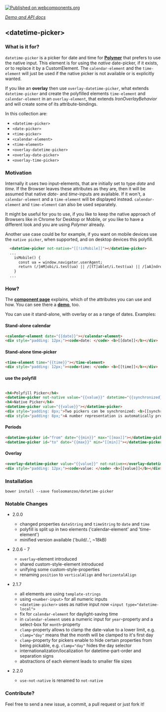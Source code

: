 [![Published on webcomponents.org](https://img.shields.io/badge/webcomponents.org-published-blue.svg)](https://www.webcomponents.org/element/fooloomanzoo/datetime-picker)

_[Demo and API docs](https://fooloomanzoo.github.io/datetime-picker/components/datetime-picker/)_
## &lt;datetime-picker&gt;

### What is it for?

`datetime-picker` is a picker for date and time for **[Polymer](https://github.com/Polymer/polymer)** that prefers to use the native input. This element is for using the *native* date-picker, if it exists, or to replace it by a CustomElement. The `calendar-element` and the `time-element` will just be used if the native picker is not available or is explicitly wanted.

If you like an **overlay** then use `overlay-datetime-picker`, what extends `datetime-picker` and create the polyfilled elements `time-element` and `calendar-element` in an `overlay-element`, that extends *IronOverlayBehavior* and will create some of its attribute-bindings.

In this collection are:
* `<datetime-picker>`
* `<date-picker>`
* `<time-picker>`
* `<calendar-element>`
* `<time-element>`
* `<overlay-datetime-picker>`
* `<overlay-date-picker>`
* `<overlay-time-picker>`

### Motivation

Internally it uses two input-elements, that are initially set to type *date* and *time*. If the Browser leaves these attributes as they are, then it will be assumed that native *date*- and *time*-inputs are available. If it won't, a `calendar-element` and a `time-element` will be displayed instead. `calendar-element` and `time-element` can also be used separately.

It might be useful for you to use, if you like to keep the native approach of Browsers like in Chrome for Desktop or Mobile, or you like to have a different look and you are using *Polymer* already.

Another use case could be for example, if you want on mobile devices use the `native picker`, when supported, and on desktop devices this polyfill.

```html
  <datetime-picker not-native="[[!isMobile]]"></datetime-picker>
  ...
    isMobile() {
      const ua = window.navigator.userAgent;
      return (/[mM]obi/i.test(ua) || /[tT]ablet/i.test(ua) || /[aA]ndroid/i.test(ua));
    }
  ...
```

### How?

The **[component page](https://fooloomanzoo.github.io/datetime-picker/components/datetime-picker/)** explains, which of the attributes you can use and how. You can see there a **[demo](https://fooloomanzoo.github.io/datetime-picker/components/datetime-picker/#/elements/datetime-picker/demos/demo/datetime-picker.html)**, too.

You can use it stand-alone, with overlay or as a range of dates. Examples:

#### Stand-alone calendar
<!--
```
<custom-element-demo height="300">
  <template>
    <link rel="import" href="datetime-picker.html">
    <style>
      html {
        font-family: 'Source Sans Pro', sans-serif;
      }
    </style>
    <dom-bind>
      <template is="dom-bind">
        <next-code-block></next-code-block>
      </template>
    </dom-bind>
  </template>
</custom-element-demo>
```
-->
```html
<calendar-element date="{{date}}"></calendar-element>
<div style="padding: 12px;"><code>date: </code> <b>[[date]]</b></div>
```

#### Stand-alone time-picker
<!--
```
<custom-element-demo height="100">
  <template>
    <link rel="import" href="datetime-picker.html">
    <style>
      html {
        font-family: 'Source Sans Pro', sans-serif;
      }
    </style>
    <dom-bind>
      <template is="dom-bind">
        <next-code-block></next-code-block>
      </template>
    </dom-bind>
  </template>
</custom-element-demo>
```
-->
```html
<time-element time="{{time}}"></time-element>
<div style="padding: 12px;"><code>time: </code> <b>[[time]]</b></div>
```

#### use the polyfill
<!--
```
<custom-element-demo height="410">
  <template>
    <link rel="import" href="datetime-picker.html">
    <style>
      html {
        font-family: 'Source Sans Pro', sans-serif;
        line-height: 1.5;
      }
    </style>
    <dom-bind>
      <template is="dom-bind">
        <next-code-block></next-code-block>
      </template>
    </dom-bind>
  </template>
</custom-element-demo>
```
-->
```html

<h4>Polyfill Picker</h4>
<datetime-picker not-native value="{{value}}" datetime="{{synchronized}}"></datetime-picker>
<h4>Native Picker</h4>
<datetime-picker value="{{value}}"></datetime-picker>
<div style="padding: 8px;">Two pickers can be synchronized: <b>[[synchronized]]</b></div>
<div style="padding: 8px;">A number representation is automatically provided: <b>[[value]]</b></div>

```

#### Periods
```html
<datetime-picker id="from" date="{{min}}" max="[[max]]"></datetime-picker>
<datetime-picker id="to" date="{{max}}" min="[[min]]"></datetime-picker>
```

#### Overlay
<!--
```
<custom-element-demo height="380">
  <template>
    <link rel="import" href="overlay-datetime-picker.html">
    <style>
      html {
        font-family: 'Source Sans Pro', sans-serif;
      }
    </style>
    <dom-bind>
      <template is="dom-bind">
        <next-code-block></next-code-block>
      </template>
    </dom-bind>
  </template>
</custom-element-demo>
```
-->
```html
<overlay-datetime-picker value="{{value}}" not-native></overlay-datetime-picker>
<div style="padding: 12px;"><code>value: </code> <b>[[value]]</b></div>
```


### Installation
```
bower install --save fooloomanzoo/datetime-picker
```


### Notable Changes
* 2.0.0
  - changed properties `dateString` and `timeString` to `date` and `time`
  - polyfill is split up in two elements ('calendar-element' and 'time-element')
  - minified version available ('build/..', ~18kB)

* 2.0.6 - 7
  - `overlay`-element introduced
  - shared custom-style-element introduced
  - unifying some custom-style-properties
  - renaming `position` to `verticalAlign` and `horizontalAlign`

* 2.1.7
  - all elements are using `template-strings`
  - using `<number-input>` for all numeric inputs
  - `<datetime-picker>` uses as native input now `<input type="datetime-local">`
  - fix for `calendar-element` for daylight-saving time
  - in `calendar-element` uses a numeric input for `year`-property and a select-box for `month`-property
  - `clamp`-property allows to clamp the date-value to a lower limit, e.g. `clamp="day"` means that the month will be clamped to it's first day
  - `clamp`-property for pickers enable to hide certain properties from being pickable, e.g. `clamp="day"` hides the day selector
  - internationalization/localization for datetime-part-order and separation signs
  - abstractions of each element leads to smaller file sizes

* 2.2.0
  - `use-not-native` is renamed to `not-native`

### Contribute?
Feel free to send a new issue, a commit, a pull request or just fork it!
